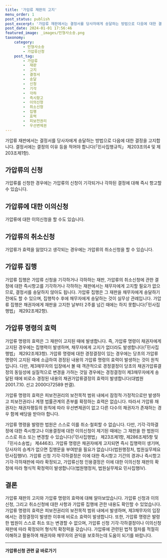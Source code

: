 ```yaml
---
title: '가압류 재판의 고지'
menu_order: 1
post_status: publish
post_excerpt: '가압류 재판에서는 결정서를 당사자에게 송달하는 방법으로 다음에 대한 결정을 고지합니다. 결정서에는 결정의 이유 등을 적어야 합니다  민사집행규칙  제203조의4 및 제203조제1항 .'
post_date: 2024-01-01 17:56:46
featured_image: _images/민형사소송.png
taxonomy:
    category:
        - 민형사소송
        - 가압류신청
    post_tag:
        - 가압류
        -  재판
        -  고지
        -  결정서
        -  송달
        -  신청
        -  기각
        -  각하
        -  즉시항고
        -  이의신청
        -  취소신청
        -  집행
        -  효력
        -  피보전권리
        -  우선변제권
---
```



가압류 재판에서는 결정서를 당사자에게 송달하는 방법으로 다음에 대한 결정을 고지합니다. 결정서에는 결정의 이유 등을 적어야 합니다(「민사집행규칙」 제203조의4 및 제203조제1항).

## 가압류의 신청

가압류를 신청한 경우에는 가압류의 신청이 기각되거나 각하된 결정에 대해 즉시 항고할 수 있습니다.

## 가압류에 대한 이의신청

가압류에 대한 이의신청을 할 수도 있습니다.

## 가압류의 취소신청

가압류가 효력을 잃었다고 생각되는 경우에는 가압류의 취소신청을 할 수 있습니다.

## 가압류 집행

가압류 집행은 가압류 신청을 기각하거나 각하하는 재판, 가압류의 취소신청에 관한 결정에 대한 즉시항고를 기각하거나 각하하는 재판에서는 채무자에게 고지할 필요가 없으므로, 결정서를 송달하지 않아도 됩니다. 가압류 집행은 그 재판을 채무자에게 송달하기 전에도 할 수 있으며, 집행착수 후에 채무자에게 송달하는 것이 실무상 관례입니다. 가압류 집행은 채권자에게 재판을 고지한 날부터 2주를 넘긴 때에는 하지 못합니다(「민사집행법」 제292조제2항).

## 가압류 명령의 효력

가압류 명령의 효력은 그 재판이 고지된 때에 발생합니다. 즉, 가압류 명령이 채권자에게 고지된 경우에는 집행력이 발생하며, 채무자에게 고지가 없더라도 발생합니다(「민사집행법」 제292조제3항). 가압류 명령에 대한 경정결정이 있는 경우에는 당초의 가압류 명령이 고지된 때에 소급하여 경정된 내용의 가압류 명령의 효력이 발생하는 것이 원칙입니다. 다만, 제3채무자의 입장에서 볼 때 객관적으로 경정결정이 당초의 채권가압류결정의 동일성에 실질적으로 변경을 가하는 것일 경우에는 경정결정이 제3채무자에게 송달된 때에 비로소 경정된 내용의 채권가압류결정의 효력이 발생합니다(대법원 2001.7.10. 선고 2000다72589 판결).

가압류 명령의 효력은 피보전권리의 보전목적 범위 내에서 잠정적·가정적으로만 발생하고 피보전권리나 계쟁 법률관계의 존부를 확정하는 효력은 없습니다. 따라서 가압류 채권자는 채권자평등의 원칙에 따라 우선변제권이 없고 다른 다수의 채권자가 존재하는 경우 함께 배당을 받아야 합니다.

가압류 명령을 발령한 법원은 스스로 이를 취소·철회할 수 없습니다. 다만, 기각·각하결정에 대한 즉시항고나 이용결정에 대한 이의신청이 제기된 때에는 그 재판을 한 법원이 스스로 취소 또는 변경할 수 있습니다(「민사집행법」 제23조제1항, 제286조제5항 및 「민사소송법」 제446조). 가압류 명령은 채권자에게 고지되면 즉시 집행력이 생기며, 당사자의 승계가 없으면 집행문을 부여받을 필요가 없습니다(법원행정처, 법원실무제요 민사집행Ⅳ). 가압류 신청 기각·각하결정은 이에 대한 즉시항고 기간의 경과나 즉시항고 기각·각하재판에 따라 확정되고, 가압류신청 인용결정은 이에 대한 이의신청 재판의 확정에 따라 형식적 확정력이 발생합니다(법원행정처, 법원실무제요 민사집행Ⅳ).

## 결론

가압류 재판의 고지와 가압류 명령의 효력에 대해 알아보았습니다. 가압류 신청과 이의신청, 그리고 취소신청에 대한 사항과 가압류 집행에 관한 내용도 확인할 수 있었습니다. 가압류 명령의 효력은 피보전권리의 보전목적 범위 내에서 발생하며, 제3채무자의 입장에서는 경정결정이 발생한 이후에 비로소 효력이 발생합니다. 또한, 가압류 명령은 발령한 법원이 스스로 취소 또는 변경할 수 없으며, 가압류 신청 기각·각하결정이나 이의신청 재판에 따라 확정되어 형식적 확정력을 갖습니다. 가압류에 관련된 법적 절차를 적절히 이해하고 활용하여 채권자와 채무자의 권익을 보호하는데 도움이 되기를 바랍니다.
<!-- wp:separator -->
<hr class="wp-block-separator has-alpha-channel-opacity"/>
<!-- /wp:separator -->

<!-- wp:group {"backgroundColor":"base","layout":{"type":"constrained"}} -->
<div class="wp-block-group has-base-background-color has-background"><!-- wp:paragraph {"align":"center","fontSize":"medium"} -->
<p class="has-text-align-center has-large-font-size"><strong>가압류신청 관련 글 바로가기</strong></p>
<!-- /wp:paragraph -->


<!-- wp:latest-posts
{"categories":[{"id":14445,"count":19,"description":"","link":"https://uknowlaw.com/category/%ea%b0%80%ec%95%95%eb%a5%98%ec%8b%a0%ec%b2%ad/","name":"가압류신청","slug":"가압류신청","taxonomy":"category","parent":0,"meta":[],"_links":{"self":[{"href":"https://uknowlaw.com/wp-json/wp/v2/categories/14445"}],"collection":[{"href":"https://uknowlaw.com/wp-json/wp/v2/categories"}],"about":[{"href":"https://uknowlaw.com/wp-json/wp/v2/taxonomies/category"}],"wp:post_type":[{"href":"https://uknowlaw.com/wp-json/wp/v2/posts?categories=14445"}],"curies":[{"name":"wp","href":"https://api.w.org/{rel}","templated":true}]}}],"postsToShow":100,"excerptLength":28,"postLayout":"grid","columns":2,"featuredImageAlign":"left","featuredImageSizeSlug":"large","fontSize":"small"} /--></div>
<!-- /wp:group -->